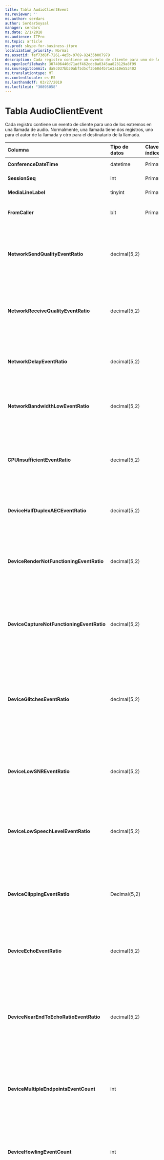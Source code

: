 ```yaml
---
title: Tabla AudioClientEvent
ms.reviewer: ''
ms.author: serdars
author: SerdarSoysal
manager: serdars
ms.date: 2/1/2018
ms.audience: ITPro
ms.topic: article
ms.prod: skype-for-business-itpro
localization_priority: Normal
ms.assetid: fef73d8f-7261-4e5b-9769-82435b007979
description: Cada registro contiene un evento de cliente para uno de los extremos en una llamada de audio. Normalmente, una llamada tiene dos registros, uno para el autor de la llamada y otro para el destinatario de la llamada.
ms.openlocfilehash: 307406446d71adf462cdc8a0345aa823129a8f99
ms.sourcegitcommit: da8c037bb30abf5d5cf3b60d4b71e3a10e553402
ms.translationtype: MT
ms.contentlocale: es-ES
ms.lasthandoff: 03/27/2019
ms.locfileid: "30895058"
---
```

# <a name="audioclientevent-table"></a>Tabla AudioClientEvent
 
Cada registro contiene un evento de cliente para uno de los extremos en una llamada de audio. Normalmente, una llamada tiene dos registros, uno para el autor de la llamada y otro para el destinatario de la llamada.
  
|**Columna**|**Tipo de datos**|**Clave o índice**|**Detalles**|
|:-----|:-----|:-----|:-----|
|**ConferenceDateTime** <br/> |datetime  <br/> |Primary  <br/> |Referencia de la [tabla MediaLine](medialine-0.md).  <br/> |
|**SessionSeq** <br/> |int  <br/> |Primary  <br/> |Referencia de la [tabla MediaLine](medialine-0.md).  <br/> |
|**MediaLineLabel** <br/> |tinyint  <br/> |Primary  <br/> |Referencia de la [tabla MediaLine](medialine-0.md).  <br/> |
|**FromCaller** <br/> |bit  <br/> |Primary  <br/> |0: datos del destinatario de la llamada  <br/> 1: datos del autor de la llamada  <br/> |
|**NetworkSendQualityEventRatio** <br/> |decimal(5,2)  <br/> | <br/> |Porcentaje de sesión que se desencadenó el evento NetworkSendQuality para estado 'Bad'.  <br/> Calidad de red en cuanto a vibración o pérdida de paquetes es baja y afecta la calidad del audio que se envía.  <br/> |
|**NetworkReceiveQualityEventRatio** <br/> |decimal(5,2)  <br/> | <br/> |Porcentaje de sesión que se desencadenó el evento ReceiveSendQuality para estado 'Bad'.  <br/> Calidad de red en cuanto a vibración o pérdida de paquetes es baja y afecta la calidad del audio que se recibe.  <br/> |
|**NetworkDelayEventRatio** <br/> |decimal(5,2)  <br/> | <br/> |Porcentaje de sesión que se desencadenó el evento de retraso para estado 'Bad'. Latencia de red es baja y afecta a la experiencia de evitando comunicación interactiva  <br/> |
|**NetworkBandwidthLowEventRatio** <br/> |decimal(5,2)  <br/> | <br/> |Porcentaje de sesión que se desencadenó el evento LowBandwidth para estado 'Bad'. El ancho de banda disponible no es suficiente para obtener una experiencia de voz aceptable.  <br/> |
|**CPUInsufficientEventRatio** <br/> |decimal(5,2)  <br/> | <br/> |Porcentaje de sesión que se desencadenó el evento de CPU insuficiente para estado 'Bad'. No hay suficientes ciclos de CPU para el procesamiento con el actuales modalidades y las aplicaciones en uso. Esto hace que las distorsiones con el canal de audio.  <br/> |
|**DeviceHalfDuplexAECEventRatio** <br/> |decimal(5,2)  <br/> | <br/> |Porcentaje de sesión que se desencadenó el evento DeviceHalfDuplexAEC para estado 'Bad'. Para evitar el eco, el sistema ha escriba dúplex medio.  <br/> |
|**DeviceRenderNotFunctioningEventRatio** <br/> |decimal(5,2)  <br/> | <br/> |Porcentaje de sesión que se desencadenó el evento DeviceRenderNotFunctioning para estado 'Bad'. El dispositivo de presentación se utiliza actualmente para la sesión no está funcionando correctamente. Esto puede provocar problemas de audio unidireccionales.  <br/> |
|**DeviceCaptureNotFunctioningEventRatio** <br/> |decimal(5,2)  <br/> | <br/> |Porcentaje de sesión que se desencadenó el evento DeviceCaptureNotFunctioning para estado 'Bad'. El dispositivo de captura se utiliza actualmente para la sesión no está funcionando correctamente. Esto puede provocar problemas de audio unidireccionales.  <br/> |
|**DeviceGlitchesEventRatio** <br/> |decimal(5,2)  <br/> | <br/> |Porcentaje de sesión que se desencadenó el evento DeviceGlitches para estado 'Bad'. Hay problemas técnicos graves en la representación de audio que es que se produzcan distorsiones. Estos problemas técnicos pueden deberse a problemas de controlador, tormenta de llamadas (DPC) de procedimiento diferido (controladores) y el uso de CPU alta.  <br/> |
|**DeviceLowSNREventRatio** <br/> |decimal(5,2)  <br/> | <br/> |Porcentaje de sesión que se desencadenó el evento DeviceLowSNR para estado 'Bad'. La calidad de captura es muy poca calidad, ya sea muy ruido o usuario está hablando demasiado lejos del micrófono. Esto hará que las distorsiones.  <br/> |
|**DeviceLowSpeechLevelEventRatio** <br/> |decimal(5,2)  <br/> | <br/> |Porcentaje de sesión que se desencadenó el evento DeviceLowSpeechLevel para estado 'Bad'. El nivel de voz del usuario es demasiado bajo y el sistema no puede aumentarlo cualquier aún más. Esto puede hacer que las distorsiones o percibe como audio unidireccional.  <br/> |
|**DeviceClippingEventRatio** <br/> |Decimal(5,2)  <br/> | <br/> |Porcentaje de sesión que se desencadenó el evento DeviceClipping para estado 'Bad'.  <br/> Cuando cerca de end voz clips del micrófono, otro extremo escucha distorsión debido a recorte. Es importante evitar el recorte de micrófono cerca final.  <br/> |
|**DeviceEchoEventRatio** <br/> |decimal(5,2)  <br/> | <br/> |Porcentaje de sesión que se desencadenó el evento DeviceEchoEvent para estado 'Bad'. El programa de instalación o de dispositivo es la causa del eco más allá de la capacidad del sistema para compensar.  <br/> |
|**DeviceNearEndToEchoRatioEventRatio** <br/> |decimal(5,2)  <br/> | <br/> |Porcentaje de sesión que se desencadenó el evento DeviceNearEndToEchoRatio para estado 'Bad'. Voz del usuario es demasiado baja en comparación con el eco que se capturan que afecta a la experiencia de los usuarios ya que limita lo fácil que es interrumpir un usuario. Reducir el volumen del altavoz, mueva más cerca del micrófono para el orador.  <br/> |
|**DeviceMultipleEndpointsEventCount** <br/> |int  <br/> ||Número de veces durante la sesión que se desencadenó el evento DeviceMultipleEndpoints para el estado de 'Bad'. Varios extremos de audio en la misma sesión que detecta y el sistema ha compensación al reducir el volumen de procesamiento.  <br/> |
|**DeviceHowlingEventCount** <br/> |int  <br/> | <br/> |Número de veces durante la sesión que se desencadenó el evento DeviceHowlingEvent para el estado de 'Bad'. Ha detectado un bucle la retroalimentación de audio (causados por varios extremos, uso compartido de ruta de audio).  <br/> |
|**DeviceRenderZeroVolumeEventRatio** <br/> |decimal(5,2)  <br/> ||Porcentaje de sesión que se desencadenó el evento DeviceRenderZeroVolume para que se está en la "incorrecta ' estado. El dispositivo de presentación se estableció en cero volumen.  <br/> Esta columna se introdujo en Microsoft Lync Server 2013.  <br/> |
|**DeviceRenderMuteEventRatio** <br/> |decimal(5,2)  <br/> ||Porcentaje de sesión que se desencadenó el evento DeviceRenderMute para que se está en la "incorrecta ' estado. Se ha desactivado el dispositivo de presentación.  <br/> Esta columna se introdujo en Microsoft Lync Server 2013.  <br/> |
   

